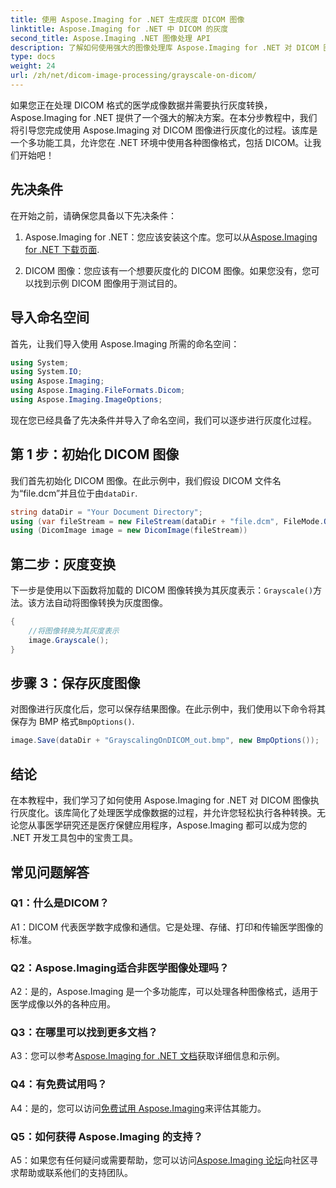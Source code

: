 ```yaml
---
title: 使用 Aspose.Imaging for .NET 生成灰度 DICOM 图像
linktitle: Aspose.Imaging for .NET 中 DICOM 的灰度
second_title: Aspose.Imaging .NET 图像处理 API
description: 了解如何使用强大的图像处理库 Aspose.Imaging for .NET 对 DICOM 图像执行灰度化。
type: docs
weight: 24
url: /zh/net/dicom-image-processing/grayscale-on-dicom/
---
```

如果您正在处理 DICOM 格式的医学成像数据并需要执行灰度转换，Aspose.Imaging for .NET 提供了一个强大的解决方案。在本分步教程中，我们将引导您完成使用 Aspose.Imaging 对 DICOM 图像进行灰度化的过程。该库是一个多功能工具，允许您在 .NET 环境中使用各种图像格式，包括 DICOM。让我们开始吧！

## 先决条件

在开始之前，请确保您具备以下先决条件：

1.  Aspose.Imaging for .NET：您应该安装这个库。您可以从[Aspose.Imaging for .NET 下载页面](https://releases.aspose.com/imaging/net/).

2. DICOM 图像：您应该有一个想要灰度化的 DICOM 图像。如果您没有，您可以找到示例 DICOM 图像用于测试目的。

## 导入命名空间

首先，让我们导入使用 Aspose.Imaging 所需的命名空间：

```csharp
using System;
using System.IO;
using Aspose.Imaging;
using Aspose.Imaging.FileFormats.Dicom;
using Aspose.Imaging.ImageOptions;
```

现在您已经具备了先决条件并导入了命名空间，我们可以逐步进行灰度化过程。

## 第 1 步：初始化 DICOM 图像

我们首先初始化 DICOM 图像。在此示例中，我们假设 DICOM 文件名为“file.dcm”并且位于由`dataDir`.

```csharp
string dataDir = "Your Document Directory";
using (var fileStream = new FileStream(dataDir + "file.dcm", FileMode.Open, FileAccess.Read))
using (DicomImage image = new DicomImage(fileStream))
```

## 第二步：灰度变换

下一步是使用以下函数将加载的 DICOM 图像转换为其灰度表示：`Grayscale()`方法。该方法自动将图像转换为灰度图像。

```csharp
{
    //将图像转换为其灰度表示
    image.Grayscale();
}
```

## 步骤 3：保存灰度图像

对图像进行灰度化后，您可以保存结果图像。在此示例中，我们使用以下命令将其保存为 BMP 格式`BmpOptions()`.

```csharp
image.Save(dataDir + "GrayscalingOnDICOM_out.bmp", new BmpOptions());
```

## 结论

在本教程中，我们学习了如何使用 Aspose.Imaging for .NET 对 DICOM 图像执行灰度化。该库简化了处理医学成像数据的过程，并允许您轻松执行各种转换。无论您从事医学研究还是医疗保健应用程序，Aspose.Imaging 都可以成为您的 .NET 开发工具包中的宝贵工具。

## 常见问题解答

### Q1：什么是DICOM？

A1：DICOM 代表医学数字成像和通信。它是处理、存储、打印和传输医学图像的标准。

### Q2：Aspose.Imaging适合非医学图像处理吗？

A2：是的，Aspose.Imaging 是一个多功能库，可以处理各种图像格式，适用于医学成像以外的各种应用。

### Q3：在哪里可以找到更多文档？

 A3：您可以参考[Aspose.Imaging for .NET 文档](https://reference.aspose.com/imaging/net/)获取详细信息和示例。

### Q4：有免费试用吗？

 A4：是的，您可以访问[免费试用 Aspose.Imaging](https://releases.aspose.com/)来评估其能力。

### Q5：如何获得 Aspose.Imaging 的支持？

 A5：如果您有任何疑问或需要帮助，您可以访问[Aspose.Imaging 论坛](https://forum.aspose.com/)向社区寻求帮助或联系他们的支持团队。